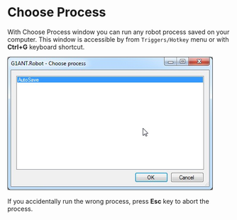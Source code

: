 # Choose Process

With Choose Process window you can run any robot process saved on your computer. This window is accessible by from `Triggers/Hotkey` menu or with **Ctrl+G** keyboard shortcut.

![](../../.gitbook/assets/process.jpg)

If you accidentally run the wrong process, press **Esc** key to abort the process.  



